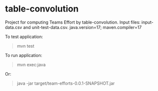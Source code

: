 # table-convolution
Project for computing Teams Effort by table-convolution.
Input files: input-data.csv and unit-test-data.csv.
java.version=17; maven.compiler=17

To test application:

  > mvn test
  
To run application:

  > mvn exec:java
  
 Or:
 
  > java -jar target/team-efforts-0.0.1-SNAPSHOT.jar
